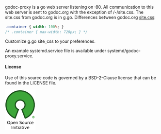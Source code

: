 godoc-proxy is a go web server listening on :80. All communication to this web
server is sent to godoc.org with the exception of /-/site.css. The site.css
from godoc.org is in g.go. Differences between godoc.org [site.css](https://godoc.org/-/site.css):
```css
.container { width: 100%; } 
/* .container { max-width: 728px; } */
```

Customize g.go site_css to your preferences.

An example systemd.service file is available under systemd/godoc-proxy.service.

#### License 

Use of this source code is governed by a BSD-2-Clause license that can be found
in the LICENSE file.

[![BSD-2-Clause License](img/osi_logo_100X133_90ppi_0.png)](https://opensource.org/)
